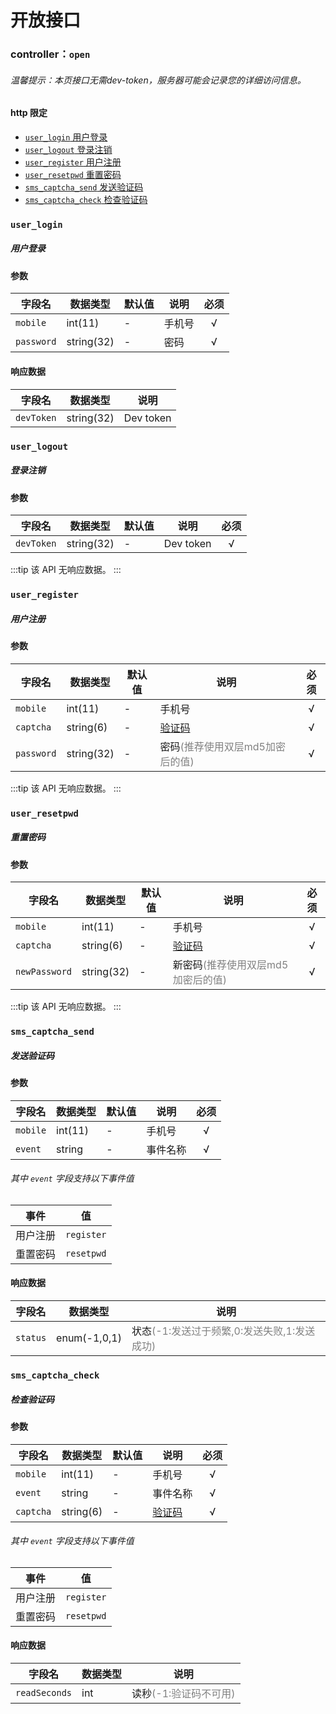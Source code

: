 # 开放接口

### controller：`open`

###### 温馨提示：本页接口无需dev-token，服务器可能会记录您的详细访问信息。

#### http 限定

- [`user_login` 用户登录](#user_login)
- [`user_logout` 登录注销](#user_logout)
- [`user_register` 用户注册](#user_register)
- [`user_resetpwd` 重置密码](#user_resetpwd)
- [`sms_captcha_send` 发送验证码](#sms_captcha_send)
- [`sms_captcha_check` 检查验证码](#sms_captcha_check)

### `user_login`

##### 用户登录

#### 参数

| 字段名        | 数据类型       | 默认值 | 说明  | 必须  |
|------------|------------|-----|-----|:---:|
| `mobile`   | int(11)    | -   | 手机号 |  √  |
| `password` | string(32) | -   | 密码  |  √  |

#### 响应数据

| 字段名           | 数据类型       | 说明                                                |
|---------------|------------|---------------------------------------------------|
| `devToken`    | string(32) | Dev token                                         |

### `user_logout`

##### 登录注销

#### 参数

| 字段名        | 数据类型       | 默认值 | 说明        | 必须  |
|------------|------------|-----|-----------|:---:|
| `devToken` | string(32) | -   | Dev token |  √  |

:::tip
该 API 无响应数据。
:::

### `user_register`

##### 用户注册

#### 参数

| 字段名        | 数据类型       | 默认值 | 说明                                           | 必须  |
|------------|------------|-----|----------------------------------------------|:---:|
| `mobile`   | int(11)    | -   | 手机号                                          |  √  |
| `captcha`  | string(6)  | -   | [验证码](#sms_captcha_send)                     |  √  |
| `password` | string(32) | -   | 密码<font color="gray">(推荐使用双层md5加密后的值)</font> |  √  |

:::tip
该 API 无响应数据。
:::

### `user_resetpwd`

##### 重置密码

#### 参数

| 字段名           | 数据类型       | 默认值 | 说明                                            | 必须  |
|---------------|------------|-----|-----------------------------------------------|:---:|
| `mobile`      | int(11)    | -   | 手机号                                           |  √  |
| `captcha`     | string(6)  | -   | [验证码](#sms_captcha_send)                      |  √  |
| `newPassword` | string(32) | -   | 新密码<font color="gray">(推荐使用双层md5加密后的值)</font> |  √  |

:::tip
该 API 无响应数据。
:::

### `sms_captcha_send`

##### 发送验证码

#### 参数

| 字段名      | 数据类型    | 默认值 | 说明   | 必须  |
|----------|---------|-----|------|:---:|
| `mobile` | int(11) | -   | 手机号  |  √  |
| `event`  | string  | -   | 事件名称 |  √  |

###### 其中 `event` 字段支持以下事件值

| 事件   | 值           |
|------|-------------|
| 用户注册 | `register`  |
| 重置密码 | `resetpwd`  |

#### 响应数据

| 字段名      | 数据类型         | 说明                                                    |
|----------|--------------|-------------------------------------------------------|
| `status` | enum(-1,0,1) | 状态<font color="gray">(-1:发送过于频繁,0:发送失败,1:发送成功)</font> |

### `sms_captcha_check`

##### 检查验证码

#### 参数

| 字段名       | 数据类型      | 默认值 | 说明                       | 必须  |
|-----------|-----------|-----|--------------------------|:---:|
| `mobile`  | int(11)   | -   | 手机号                      |  √  |
| `event`   | string    | -   | 事件名称                     |  √  |
| `captcha` | string(6) | -   | [验证码](#sms_captcha_send) |  √  |

###### 其中 `event` 字段支持以下事件值

| 事件   | 值          |
|------|------------|
| 用户注册 | `register` |
| 重置密码 | `resetpwd` |

#### 响应数据

| 字段名           | 数据类型 | 说明                                      |
|---------------|------|-----------------------------------------|
| `readSeconds` | int  | 读秒<font color="gray">(-1:验证码不可用)</font> |
